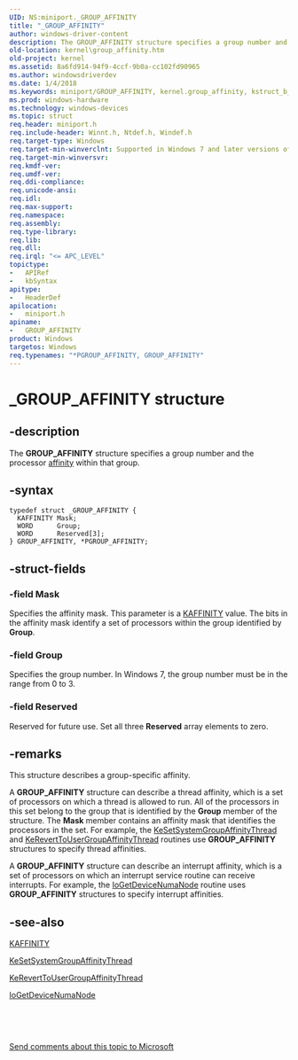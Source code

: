 ```yaml
---
UID: NS:miniport._GROUP_AFFINITY
title: "_GROUP_AFFINITY"
author: windows-driver-content
description: The GROUP_AFFINITY structure specifies a group number and the processor affinity within that group.
old-location: kernel\group_affinity.htm
old-project: kernel
ms.assetid: 8a6fd914-94f9-4ccf-9b0a-cc102fd90965
ms.author: windowsdriverdev
ms.date: 1/4/2018
ms.keywords: miniport/GROUP_AFFINITY, kernel.group_affinity, kstruct_b_9d437322-c6bb-4579-8d7b-144a7513bbd9.xml, PGROUP_AFFINITY structure pointer [Kernel-Mode Driver Architecture], GROUP_AFFINITY structure [Kernel-Mode Driver Architecture], GROUP_AFFINITY, miniport/PGROUP_AFFINITY, PGROUP_AFFINITY, *PGROUP_AFFINITY, _GROUP_AFFINITY
ms.prod: windows-hardware
ms.technology: windows-devices
ms.topic: struct
req.header: miniport.h
req.include-header: Winnt.h, Ntdef.h, Windef.h
req.target-type: Windows
req.target-min-winverclnt: Supported in Windows 7 and later versions of Windows.
req.target-min-winversvr: 
req.kmdf-ver: 
req.umdf-ver: 
req.ddi-compliance: 
req.unicode-ansi: 
req.idl: 
req.max-support: 
req.namespace: 
req.assembly: 
req.type-library: 
req.lib: 
req.dll: 
req.irql: "<= APC_LEVEL"
topictype:
-	APIRef
-	kbSyntax
apitype:
-	HeaderDef
apilocation:
-	miniport.h
apiname:
-	GROUP_AFFINITY
product: Windows
targetos: Windows
req.typenames: "*PGROUP_AFFINITY, GROUP_AFFINITY"
---
```


# _GROUP_AFFINITY structure


## -description


The <b>GROUP_AFFINITY</b> structure specifies a group number and the processor <a href="https://msdn.microsoft.com/4ef14b5b-128b-4b7c-9211-116e8bd60cab">affinity</a> within that group.


## -syntax


````
typedef struct _GROUP_AFFINITY {
  KAFFINITY Mask;
  WORD      Group;
  WORD      Reserved[3];
} GROUP_AFFINITY, *PGROUP_AFFINITY;
````


## -struct-fields




### -field Mask

Specifies the affinity mask. This parameter is a <a href="https://msdn.microsoft.com/library/windows/hardware/ff551830">KAFFINITY</a> value. The bits in the affinity mask identify a set of processors within the group identified by <b>Group</b>.


### -field Group

Specifies the group number. In Windows 7, the group number must be in the range from 0 to 3.


### -field Reserved

Reserved for future use. Set all three <b>Reserved</b> array elements to zero. 


## -remarks


This structure describes a group-specific affinity.

A <b>GROUP_AFFINITY</b> structure can describe a thread affinity, which is a set of processors on which a thread is allowed to run. All of the processors in this set belong to the group that is identified by the <b>Group</b> member of the structure. The <b>Mask</b> member contains an affinity mask that identifies the processors in the set. For example, the <a href="..\wdm\nf-wdm-kesetsystemgroupaffinitythread.md">KeSetSystemGroupAffinityThread</a> and <a href="..\wdm\nf-wdm-kereverttousergroupaffinitythread.md">KeRevertToUserGroupAffinityThread</a> routines use <b>GROUP_AFFINITY</b> structures to specify thread affinities.

A <b>GROUP_AFFINITY</b> structure can describe an interrupt affinity, which is a set of processors on which an interrupt service routine can receive interrupts. For example, the <a href="..\wdm\nf-wdm-iogetdevicenumanode.md">IoGetDeviceNumaNode</a> routine uses <b>GROUP_AFFINITY</b> structures to specify interrupt affinities. 



## -see-also

<a href="https://msdn.microsoft.com/library/windows/hardware/ff551830">KAFFINITY</a>

<a href="..\wdm\nf-wdm-kesetsystemgroupaffinitythread.md">KeSetSystemGroupAffinityThread</a>

<a href="..\wdm\nf-wdm-kereverttousergroupaffinitythread.md">KeRevertToUserGroupAffinityThread</a>

<a href="..\wdm\nf-wdm-iogetdevicenumanode.md">IoGetDeviceNumaNode</a>

 

 

<a href="mailto:wsddocfb@microsoft.com?subject=Documentation%20feedback [kernel\kernel]:%20GROUP_AFFINITY structure%20 RELEASE:%20(1/4/2018)&amp;body=%0A%0APRIVACY STATEMENT%0A%0AWe use your feedback to improve the documentation. We don't use your email address for any other purpose, and we'll remove your email address from our system after the issue that you're reporting is fixed. While we're working to fix this issue, we might send you an email message to ask for more info. Later, we might also send you an email message to let you know that we've addressed your feedback.%0A%0AFor more info about Microsoft's privacy policy, see http://privacy.microsoft.com/en-us/default.aspx." title="Send comments about this topic to Microsoft">Send comments about this topic to Microsoft</a>

